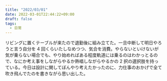 ```yaml
---
title: "2022/03/01"
date: 2022-03-01T22:44:22+09:00
draft: false
tags:
  - 日常
---
```


リビングに置くテーブルが来たので退勤後に組み立てた。一旦中断して明日やろうと言う自分を 4 回くらいたしなめつつ、気合を消費。やらないといけないが気が乗らない場合でも、やり始めればある程度軌道には乗るのはわかっとるので、なにか考え事をしながらやるか熱唱しながらやるかの 2 択の選択肢を持っている。今日は設計に関してぼんやり考えたかったのに、力仕事のおかげで全て吹き飛んでたのを書きながら思い出した。
